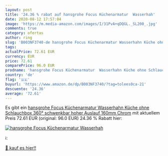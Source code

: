 ```yaml
---
layout: post
title: '24.36 % rabat auf hansgrohe Focus Küchenarmatur  Wasserhah'
date: 2020-08-12 17:57:04
image: 'https://m.media-amazon.com/images/I/31PvA+qDQGL._SL200_.jpg'
comments: true
category: ofertas
author: ring
slug: 'B003NF3740-de hansgrohe Focus Küchenarmatur Wasserhahn Küche ohne...'
tags: 
actualPrice: 72.61 EUR
currency: EUR
price: 72.61
comparePrice: 96.0 EUR
prodname: 'hansgrohe Focus Küchenarmatur  Wasserhahn Küche ohne Schlauchbox  360° schwenkbar  hoher Auslauf 160mm  Chrom'
country: 'de'
flag: '🇩🇪'
buyurl: 'https://www.amazon.de/dp/B003NF3740/?tag=tolees0ca-21'
descuento: '24.36'
average: '72.61'
---
```


Es gibt ein [hansgrohe Focus Küchenarmatur  Wasserhahn Küche ohne Schlauchbox  360° schwenkbar  hoher Auslauf 160mm  Chrom](https://www.amazon.de/dp/B003NF3740/?tag=tolees0ca-21) mit aktuellem Preis 72.61 EUR (original: 96.0 EUR) 24.36 % Rabatt hier:

[![hansgrohe Focus Küchenarmatur  Wasserhah](https://m.media-amazon.com/images/I/31PvA+qDQGL._SL200_.jpg)](https://www.amazon.de/dp/B003NF3740/?tag=tolees0ca-21)

ℹ️:


[🛒 kauf es hier!!](https://www.amazon.de/dp/B003NF3740/?tag=tolees0ca-21)
